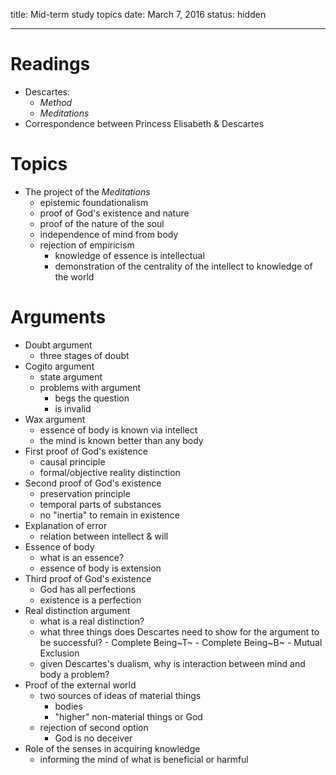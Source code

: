 title: Mid-term study topics
date: March 7, 2016
status: hidden

---

# Readings

- Descartes:
    - *Method*
    - *Meditations*
- Correspondence between Princess Elisabeth & Descartes

# Topics

- The project of the *Meditations*
    - epistemic foundationalism
    - proof of God's existence and nature
    - proof of the nature of the soul
    - independence of mind from body
    - rejection of empiricism
        - knowledge of essence is intellectual
        - demonstration of the centrality of the intellect to knowledge of the world
    
# Arguments

- Doubt argument
    - three stages of doubt
- Cogito argument
    - state argument
    - problems with argument 
        - begs the question
        - is invalid
- Wax argument
    - essence of body is known via intellect
    - the mind is known better than any body
- First proof of God's existence 
    - causal principle
    - formal/objective reality distinction
- Second proof of God's existence
    - preservation principle
    - temporal parts of substances
    - no "inertia" to remain in existence
- Explanation of error
    - relation between intellect & will 
- Essence of body
    - what is an essence?
    - essence of body is extension
- Third proof of God's existence
    - God has all perfections
    - existence is a perfection
- Real distinction argument
    - what is a real distinction?
    - what three things does Descartes need to show for the argument to be
      successful?
          - Complete Being~T~
          - Complete Being~B~
          - Mutual Exclusion
    - given Descartes's dualism, why is interaction between mind and body a
      problem?
- Proof of the external world
    - two sources of ideas of material things
        - bodies
        - "higher" non-material things or God 
    - rejection of second option
      - God is no deceiver
- Role of the senses in acquiring knowledge
    - informing the mind of what is beneficial or harmful
